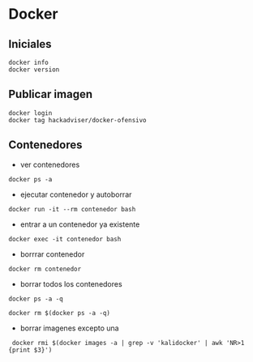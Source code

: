 
# Docker

## Iniciales
 
```
docker info 
docker version
```
## Publicar imagen
```
docker login
docker tag hackadviser/docker-ofensivo
```
## Contenedores
- ver contenedores
```
docker ps -a 
```
- ejecutar contenedor y autoborrar
```
docker run -it --rm contenedor bash
```
- entrar a un contenedor ya existente
```
docker exec -it contenedor bash
```
- borrrar contenedor
```
docker rm contenedor
```
- borrar todos los contenedores
```
docker ps -a -q
```
```
docker rm $(docker ps -a -q)
```

- borrar imagenes excepto una
```
 docker rmi $(docker images -a | grep -v 'kalidocker' | awk 'NR>1 {print $3}')
```